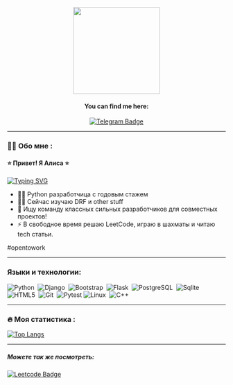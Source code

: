 
<div id="header" align="center">
  <img src="https://flomaster.club/uploads/posts/2023-01/1673573518_flomaster-club-p-kot-za-kompyuterom-risunok-oboi-10.jpg" width=200>
</div>

<div id="header" align="center">
  <h4> You can find me here: </h4>
    <a href="https://t.me/gold_1618">
        <img src="https://img.shields.io/badge/Telegram-0088cc?style=flat&logo=telegram&logoColor=white"
        alt="Telegram Badge"/>
    </a>
</div>

---
### :woman_technologist: Обо мне :
#### ⭐ Привет! Я Алиса ⭐
[![Typing SVG](https://readme-typing-svg.herokuapp.com?color=%2336BCF7&lines=Computer+science+student)](https://git.io/typing-svg)

- 👩‍💻 Python разработчица с годовым стажем
- ✍🏻 Сейчас изучаю DRF и other stuff
- 👯 Ищу команду классных сильных разработчиков для совместных проектов!
- :zap: В свободное время решаю LeetCode, играю в шахматы и читаю tech статьи.
  
 #opentowork

---

### Языки и технологии:
<div>
    <img src="https://img.shields.io/badge/python-3670A0?style=flat&logo=python&logoColor=ffdd54" title="Python" alt="Python"/>&nbsp;
    <img src="https://img.shields.io/badge/django-%23092E20.svg?style=flat&logo=django&logoColor=white" title="Django" alt="Django"/>&nbsp; 
    <img src="https://img.shields.io/badge/Bootstrap-%23563D7C.svg?style=flat&logo=bootstrap&logoColor=white" title="Bootstrap" alt="Bootstrap"/>&nbsp;
    <img src="https://img.shields.io/badge/Flask-%23000.svg?style=flat&logo=flask&logoColor=white" title="Flask" alt="Flask"/>&nbsp;
    <img src="https://img.shields.io/badge/PostgreSQL-%23316192.svg?style=flat&logo=postgresql&logoColor=white" title="PostgreSQL" alt="PostgreSQL"/>&nbsp;
    <img src= "https://img.shields.io/badge/sqlite-%2307405e.svg?style=flat&logo=sqlite&logoColor=white" title="Sqlite3" alt="Sqlite"/>&nbsp;
    <img src="https://img.shields.io/badge/HTML5-%23E34F26.svg?style=flat&logo=html5&logoColor=white" title="HTML5" alt="HTML5"/>&nbsp;
    <img src="https://img.shields.io/badge/git-%23F05033.svg?style=flat&logo=git&logoColor=white" title="Git" alt="Git"/>&nbsp;
    <img src="https://img.shields.io/badge/-Pytest-0A9EDC?logo=pytest&logoColor=white" title="Pytest">
    <img src="https://img.shields.io/badge/Linux-FCC624?style=flat&logo=linux&logoColor=black" title="Linux" alt="Linux"/>&nbsp;
    <img src="https://img.shields.io/badge/c++-%2300599C.svg?style=flat&logo=c%2B%2B&logoColor=white" title="C++" alt="C++"/>&nbsp;
</div>

---

### :fire: Моя статистика :

[![Top Langs](https://github-readme-stats.vercel.app/api/top-langs/?username=toth3m00n&layout=compact&theme=vision-friendly-transparent)](https://github.com/anuraghazra/github-readme-stats)

---

##### Можете так же посмотреть: 
<div>
    <a href="https://leetcode.com/Yellow-2/">
        <img src="https://img.shields.io/badge/LeetCode-000000?style=flat&logo=LeetCode&logoColor=#d16c06"
        alt="Leetcode Badge"/>
    </a>
</div>

<!--
**toth3m00n/toth3m00n** is a ✨ _special_ ✨ repository because its `README.md` (this file) appears on your GitHub profile.

Here are some ideas to get you started:

- 🔭 I’m currently working on ...
- 🌱 I’m currently learning ...
- 👯 I’m looking to collaborate on ...
- 🤔 I’m looking for help with ...
- 💬 Ask me about ...
- 📫 How to reach me: ...
- 😄 Pronouns: ...
- ⚡ Fun fact: ...
-->
